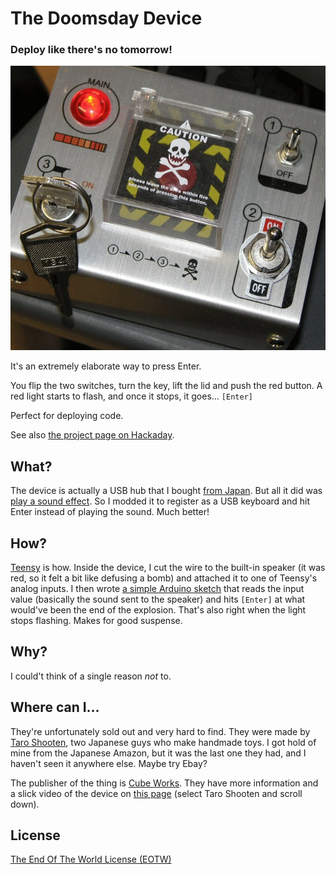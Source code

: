 # The Doomsday Device

### Deploy like there's no tomorrow!

![Doomsday device](https://raw.githubusercontent.com/joakim/doomsday-device/master/doomsdaydevice.jpg)

It's an extremely elaborate way to press Enter.

You flip the two switches, turn the key, lift the lid and push the red button. A red light starts to flash, and once it stops, it goes… `[Enter]`

Perfect for deploying code.

See also [the project page on Hackaday](https://hackaday.io/project/2367-doomsday-device).


## What?

The device is actually a USB hub that I bought [from Japan](http://www.zariganiworks.co.jp/taroshooten/catalog/index.html). But all it did was [play a sound effect](https://www.youtube.com/watch?v=qDRRYdksG9s). So I modded it to register as a USB keyboard and hit Enter instead of playing the sound. Much better!


## How?

[Teensy](https://www.pjrc.com/teensy/) is how. Inside the device, I cut the wire to the built-in speaker (it was red, so it felt a bit like defusing a bomb) and attached it to one of Teensy's analog inputs. I then wrote [a simple Arduino sketch](https://github.com/joakim/doomsday-device/blob/master/DoomsdayDevice.ino) that reads the input value (basically the sound sent to the speaker) and hits `[Enter]` at what would've been the end of the explosion. That's also right when the light stops flashing. Makes for good suspense.


## Why?

I could't think of a single reason _not_ to.


## Where can I…

They're unfortunately sold out and very hard to find. They were made by [Taro Shooten](http://www.zariganiworks.co.jp/taroshooten/catalog/index.html), two Japanese guys who make handmade toys. I got hold of mine from the Japanese Amazon, but it was the last one they had, and I haven't seen it anywhere else. Maybe try Ebay?

The publisher of the thing is [Cube Works](http://www.cube-works.co.jp/). They have more information and a slick video of the device on [this page](http://www.cube-works.co.jp/works/index_sub_e.html?/works/works_menu_e.html) (select Taro Shooten and scroll down).


## License

[The End Of The World License (EOTW)](https://github.com/joakim/doomsday-device/blob/master/LICENSE)
